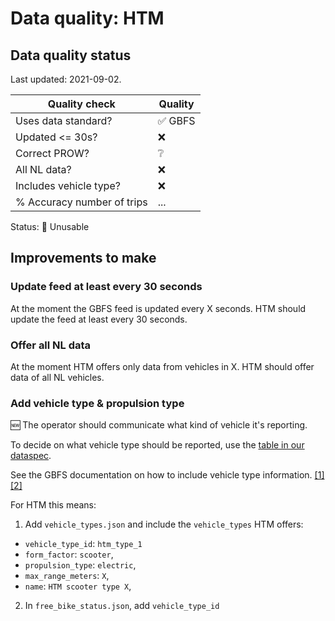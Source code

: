 # Data quality: HTM

## Data quality status

Last updated: 2021-09-02.

| **Quality check**           | **Quality**
| --                          | --          |
| Uses data standard?         | ✅ GBFS
| Updated <= 30s?             | ❌
| Correct PROW?               | ❔
| All NL data?                | ❌
| Includes vehicle type?      | ❌
| % Accuracy number of trips  | ...

Status: 🔴 Unusable

## Improvements to make

### Update feed at least every 30 seconds

At the moment the GBFS feed is updated every X seconds. HTM should update the feed at least every 30 seconds.

### Offer all NL data

At the moment HTM offers only data from vehicles in X. HTM should offer data of all NL vehicles.

### Add vehicle type & propulsion type

🆕 The operator should communicate what kind of vehicle it's reporting. 

To decide on what vehicle type should be reported, use the [table in our dataspec](https://docs.crow.nl/deelfietsdashboard/hr-dataspec/#vehicle-types).

See the GBFS documentation on how to include vehicle type information. [[1]](https://github.com/NABSA/gbfs/blob/master/gbfs.md#free_bike_statusjson) [[2]](https://github.com/NABSA/gbfs/blob/master/gbfs.md#vehicle_typesjson-added-in-v21)

For HTM this means:

1. Add `vehicle_types.json` and include the `vehicle_types` HTM offers:
  - `vehicle_type_id`: `htm_type_1`
  - `form_factor`: `scooter`,
  - `propulsion_type`: `electric`,
  - `max_range_meters`: `X`,
  - `name`: `HTM scooter type X`,
2. In `free_bike_status.json`, add `vehicle_type_id`
